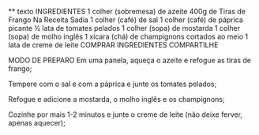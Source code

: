 ** texto
INGREDIENTES
1 colher (sobremesa) de azeite
400g de Tiras de Frango Na Receita Sadia
1 colher (café) de sal
1 colher (café) de páprica picante
½ lata de tomates pelados
1 colher (sopa) de mostarda
1 colher (sopa) de molho inglês
1 xícara (chá) de champignons cortados ao meio
1 lata de creme de leite
COMPRAR INGREDIENTES
COMPARTILHE

MODO DE PREPARO
Em uma panela, aqueça o azeite e refogue as tiras de frango;

Tempere com o sal e com a páprica e junte os tomates pelados;

Refogue e adicione a mostarda, o molho inglês e os champignons;

Cozinhe por mais 1-2 minutos e junte o creme de leite (não deixe ferver, apenas aquecer);